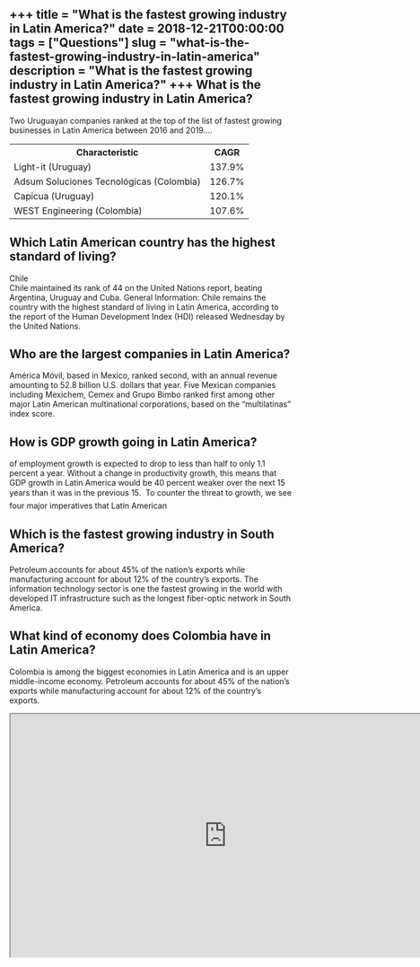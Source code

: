 +++
title = "What is the fastest growing industry in Latin America?"
date = 2018-12-21T00:00:00
tags = ["Questions"]
slug = "what-is-the-fastest-growing-industry-in-latin-america"
description = "What is the fastest growing industry in Latin America?"
+++
What is the fastest growing industry in Latin America?
------------------------------------------------------

Two Uruguayan companies ranked at the top of the list of fastest growing businesses in Latin America between 2016 and 2019….

<table><tr><th>Characteristic</th><th>CAGR</th></tr><tr><td>Light-it (Uruguay)</td><td>137.9%</td></tr><tr><td>Adsum Soluciones Tecnológicas (Colombia)</td><td>126.7%</td></tr><tr><td>Capicua (Uruguay)</td><td>120.1%</td></tr><tr><td>WEST Engineering (Colombia)</td><td>107.6%</td></tr></table>

Which Latin American country has the highest standard of living?
----------------------------------------------------------------

Chile  
Chile maintained its rank of 44 on the United Nations report, beating Argentina, Uruguay and Cuba. General Information: Chile remains the country with the highest standard of living in Latin America, according to the report of the Human Development Index (HDI) released Wednesday by the United Nations.

Who are the largest companies in Latin America?
-----------------------------------------------

América Móvil, based in Mexico, ranked second, with an annual revenue amounting to 52.8 billion U.S. dollars that year. Five Mexican companies including Mexichem, Cemex and Grupo Bimbo ranked first among other major Latin American multinational corporations, based on the “multilatinas” index score.

How is GDP growth going in Latin America?
-----------------------------------------

of employment growth is expected to drop to less than half to only 1.1 percent a year. Without a change in productivity growth, this means that GDP growth in Latin America would be 40 percent weaker over the next 15 years than it was in the previous 15. &#131; To counter the threat to growth, we see four major imperatives that Latin American

Which is the fastest growing industry in South America?
-------------------------------------------------------

Petroleum accounts for about 45% of the nation’s exports while manufacturing account for about 12% of the country’s exports. The information technology sector is one the fastest growing in the world with developed IT infrastructure such as the longest fiber-optic network in South America.

What kind of economy does Colombia have in Latin America?
---------------------------------------------------------

Colombia is among the biggest economies in Latin America and is an upper middle-income economy. Petroleum accounts for about 45% of the nation’s exports while manufacturing account for about 12% of the country’s exports.

<iframe allow="accelerometer; autoplay; clipboard-write; encrypted-media; gyroscope; picture-in-picture" allowfullscreen="" class="__youtube_prefs__  epyt-is-override  no-lazyload" data-no-lazy="1" data-origheight="433" data-origwidth="770" data-skipgform_ajax_framebjll="" height="433" id="_ytid_24524" loading="lazy" src="https://www.youtube.com/embed/NWSceT9HVzI?enablejsapi=1&autoplay=0&cc_load_policy=0&cc_lang_pref=&iv_load_policy=1&loop=0&modestbranding=0&rel=1&fs=1&playsinline=0&autohide=2&theme=dark&color=red&controls=1&" title="YouTube player" width="770"></iframe>